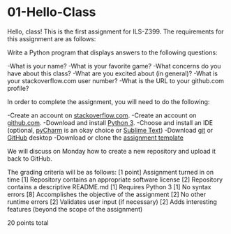 # 01-Hello-Class

Hello, class! This is the first assignment for ILS-Z399. The requirements for this assignment are as follows:

Write a Python program that displays answers to the following questions:

-What is your name?
-What is your favorite game?
-What concerns do you have about this class?
-What are you excited about (in general)?
-What is your stackoverflow.com user number?
-What is the URL to your github.com profile?

In order to complete the assignment, you will need to do the following:

-Create an account on [stackoverflow.com](https://stackoverflow.com).
-Create an account on [github.com](https://github.com).
-Download and install [Python 3](https://www.python.org/downloads/).
-Choose and install an IDE (optional, [pyCharm](https://www.jetbrains.com/pycharm/) is an okay choice or [Sublime Text](http://www.sublimetext.com/))
-Download [git](https://git-scm.com/downloads) or [GitHub](https://desktop.github.com/) desktop
-Download or clone the [assignment template](https://github.com/ILS-Z399/01-Hello-Class)

We will discuss on Monday how to create a new repository and upload it back to GitHub.

The grading criteria will be as follows:
[1 point] Assignment turned in on time
[1] Repository contains an appropriate software license
[2] Repository contains a descriptive README.md
[1] Requires Python 3
[1] No syntax errors
[8] Accomplishes the objective of the assignment
[2] No other runtime errors
[2] Validates user input (if necessary)
[2] Adds interesting features (beyond the scope of the assignment)

20 points total